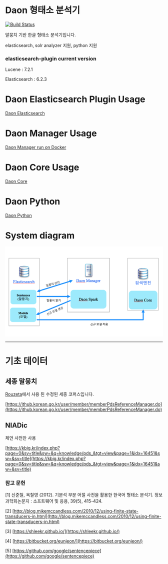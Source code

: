 # Daon 형태소 분석기
[![Build Status](https://travis-ci.org/rasoio/daon.svg?branch=master)](https://travis-ci.org/rasoio/daon)

말뭉치 기반 한글 형태소 분석기입니다.

elasticsearch, solr analyzer 지원, python 지원
 
### elasticsearch-plugin current version

Lucene : 7.2.1

Elasticsearch : 6.2.3


# Daon Elasticsearch Plugin Usage

[Daon Elasticsearch](daon-elasticsearch/README.md)

# Daon Manager Usage

[Daon Manager run on Docker](docker/README.md)

# Daon Core Usage

[Daon Core](daon-core/README.md)

# Daon Python

[Daon Python](https://github.com/rasoio/daon-python)


# System diagram

![구성도](./intro.jpg)


****

# 기초 데이터
 
## 세종 말뭉치  
[Rouzeta](https://shleekr.github.io/)에서 사용 된 수정된 세종 코퍼스입니다.

[https://ithub.korean.go.kr/user/member/memberPdsReferenceManager.do](https://ithub.korean.go.kr/user/member/memberPdsReferenceManager.do)

## NIADic

체언 사전만 사용

[https://kbig.kr/index.php?page=0&sv=title&sw=&q=knowledge/pds_&tgt=view&page=1&idx=16451&sw=&sv=title](https://kbig.kr/index.php?page=0&sv=title&sw=&q=knowledge/pds_&tgt=view&page=1&idx=16451&sw=&sv=title)

### 참고 문헌

[1] 신준철, 옥철영 (2012). 기분석 부분 어절 사전을 활용한 한국어 형태소 분석기. 정보과학회논문지 : 소프트웨어 및 응용, 39(5), 415-424.

[2] [http://blog.mikemccandless.com/2010/12/using-finite-state-transducers-in.html](http://blog.mikemccandless.com/2010/12/using-finite-state-transducers-in.html)

[3] [https://shleekr.github.io/](https://shleekr.github.io/)

[4] [https://bitbucket.org/eunjeon/](https://bitbucket.org/eunjeon/)

[5] [https://github.com/google/sentencepiece](https://github.com/google/sentencepiece)